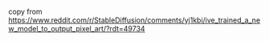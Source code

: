 copy from https://www.reddit.com/r/StableDiffusion/comments/yj1kbi/ive_trained_a_new_model_to_output_pixel_art/?rdt=49734